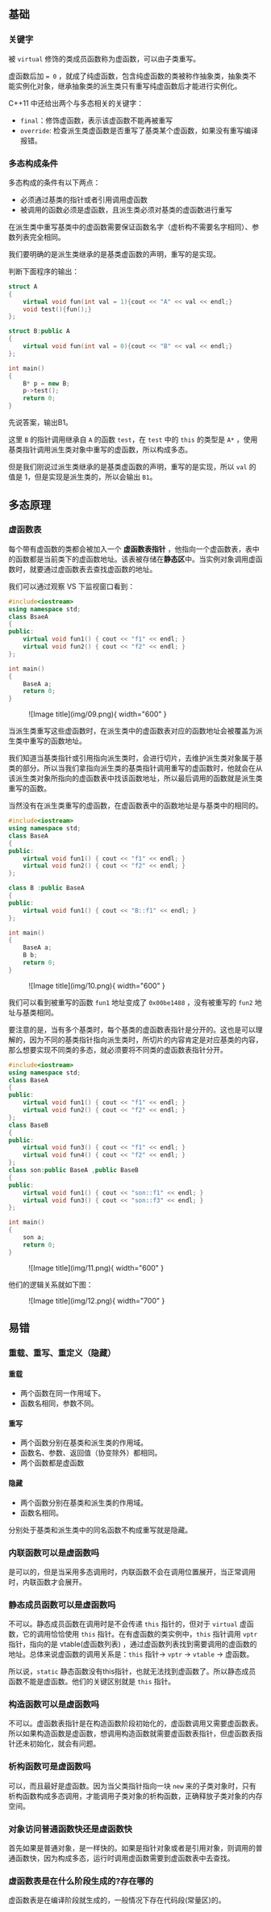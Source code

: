 

## **基础**



### **关键字**

被 `virtual` 修饰的类成员函数称为虚函数，可以由子类重写。

虚函数后加 `= 0` ，就成了纯虚函数，包含纯虚函数的类被称作抽象类，抽象类不能实例化对象，继承抽象类的派生类只有重写纯虚函数后才能进行实例化。

C++11 中还给出两个与多态相关的关键字：

- `final`：修饰虚函数，表示该虚函数不能再被重写
- `override`: 检查派生类虚函数是否重写了基类某个虚函数，如果没有重写编译报错。

### **多态构成条件**

多态构成的条件有以下两点：

- 必须通过基类的指针或者引用调用虚函数
- 被调用的函数必须是虚函数，且派生类必须对基类的虚函数进行重写

在派生类中重写基类中的虚函数需要保证函数名字（虚析构不需要名字相同）、参数列表完全相同。

我们要明确的是派生类继承的是基类虚函数的声明，重写的是实现。

判断下面程序的输出：

```cpp
struct A
{
    virtual void fun(int val = 1){cout << "A" << val << endl;}
    void test(){fun();}
};

struct B:public A
{
    virtual void fun(int val = 0){cout << "B" << val << endl;}
};

int main()
{
    B* p = new B;
    p->test();
    return 0;
}
```

先说答案，输出B1。

这里 `B` 的指针调用继承自 `A` 的函数 `test`，在 `test` 中的 `this` 的类型是 `A*` ，使用基类指针调用派生类对象中重写的虚函数，所以构成多态。

但是我们刚说过派生类继承的是基类虚函数的声明，重写的是实现，所以 `val` 的值是 1，但是实现是派生类的，所以会输出 `B1`。



## **多态原理**

### **虚函数表**

每个带有虚函数的类都会被加入一个 **虚函数表指针** ，他指向一个虚函数表，表中的函数都是当前类下的虚函数地址。该表被存储在**静态区**中。当实例对象调用虚函数时，就要通过虚函数表去查找虚函数的地址。

我们可以通过观察 VS 下监视窗口看到：

```cpp
#include<iostream>
using namespace std;
class BsaeA
{
public:
	virtual void fun1() { cout << "f1" << endl; }
	virtual void fun2() { cout << "f2" << endl; }
};

int main()
{
	BaseA a;
	return 0;
}
```

<figure markdown="span">
  ![Image title](img/09.png){ width="600" }
</figure>


当派生类重写这些虚函数时，在派生类中的虚函数表对应的函数地址会被覆盖为派生类中重写的函数地址。

我们知道当基类指针或引用指向派生类时，会进行切片，去维护派生类对象属于基类的部分。所以当我们拿指向派生类的基类指针调用重写的虚函数时，他就会在从该派生类对象所指向的虚函数表中找该函数地址，所以最后调用的函数就是派生类重写的函数。

当然没有在派生类重写的虚函数，在虚函数表中的函数地址是与基类中的相同的。

```cpp
#include<iostream>
using namespace std;
class BaseA
{
public:
	virtual void fun1() { cout << "f1" << endl; }
	virtual void fun2() { cout << "f2" << endl; }
};

class B :public BaseA
{
public:
	virtual void fun1() { cout << "B::f1" << endl; }
};

int main()
{
	BaseA a; 
	B b;
	return 0;
}
```

<figure markdown="span">
  ![Image title](img/10.png){ width="600" }
</figure>

我们可以看到被重写的函数 `fun1` 地址变成了 `0x00be1488` ，没有被重写的 `fun2` 地址与基类相同。

要注意的是，当有多个基类时，每个基类的虚函数表指针是分开的。这也是可以理解的，因为不同的基类指针指向派生类时，所切片的内容肯定是对应基类的内容，那么想要实现不同类的多态，就必须要将不同类的虚函数表指针分开。


```cpp
#include<iostream>
using namespace std;
class BaseA
{
public:
	virtual void fun1() { cout << "f1" << endl; }
	virtual void fun2() { cout << "f2" << endl; }
};
class BaseB
{
public:
	virtual void fun3() { cout << "f1" << endl; }
	virtual void fun4() { cout << "f2" << endl; }
};
class son:public BaseA ,public BaseB
{
public:
	virtual void fun1() { cout << "son::f1" << endl; }
	virtual void fun3() { cout << "son::f3" << endl; }
};

int main()
{
	son a;
	return 0;
}
```

<figure markdown="span">
  ![Image title](img/11.png){ width="600" }
</figure>

他们的逻辑关系就如下图：

<figure markdown="span">
  ![Image title](img/12.png){ width="700" }
</figure>


## **易错**

### **重载、重写、重定义（隐藏）**

#### **重载**
  - 两个函数在同一作用域下。
  - 函数名相同，参数不同。


#### **重写**
  - 两个函数分别在基类和派生类的作用域。
  - 函数名、参数、返回值（协变除外）都相同。
  - 两个函数都是虚函数


#### **隐藏**
  - 两个函数分别在基类和派生类的作用域。
  - 函数名相同。

分别处于基类和派生类中的同名函数不构成重写就是隐藏。

### **内联函数可以是虚函数吗**

是可以的，但是当采用多态调用时，内联函数不会在调用位置展开，当正常调用时，内联函数才会展开。

### **静态成员函数可以是虚函数吗**

不可以。静态成员函数在调用时是不会传递 `this` 指针的，但对于 `virtual` 虚函数，它的调用恰恰使用 `this` 指针。在有虚函数的类实例中，`this` 指针调用 `vptr` 指针，指向的是 vtable(虚函数列表) ，通过虚函数列表找到需要调用的虚函数的地址。总体来说虚函数的调用关系是：`this` 指针-> `vptr` -> `vtable` -> 虚函数。

所以说，`static` 静态函数没有this指针，也就无法找到虚函数了。所以静态成员函数不能是虚函数。他们的关键区别就是 `this` 指针。


### **构造函数可以是虚函数吗**


不可以。虚函数表指针是在构造函数阶段初始化的，虚函数调用又需要虚函数表。所以如果构造函数是虚函数，想调用构造函数就需要虚函数表指针，但虚函数表指针还未初始化，就会有问题。

### **析构函数可是虚函数吗**

可以，而且最好是虚函数。因为当父类指针指向一块 `new` 来的子类对象时，只有析构函数构成多态调用，才能调用子类对象的析构函数，正确释放子类对象的内存空间。


### **对象访问普通函数快还是虚函数快**

首先如果是普通对象，是一样快的。如果是指针对象或者是引用对象，则调用的普通函数快，因为构成多态，运行时调用虚函数需要到虚函数表中去查找。

### **虚函数表是在什么阶段生成的?存在哪的**

虚函数表是在编译阶段就生成的，一般情况下存在代码段(常量区)的。
